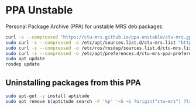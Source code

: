 # PPA Unstable

Personal Package Archive (PPA) for unstable MRS deb packages.

```bash
curl -s --compressed "https://ctu-mrs.github.io/ppa-unstable/ctu-mrs.gpg" | gpg --dearmor | sudo tee /etc/apt/trusted.gpg.d/ctu-mrs.gpg >/dev/null
sudo curl -s --compressed -o /etc/apt/sources.list.d/ctu-mrs.list "https://ctu-mrs.github.io/ppa-unstable/ctu-mrs.list"
sudo curl -s --compressed -o /etc/ros/rosdep/sources.list.d/ctu-mrs.list "https://ctu-mrs.github.io/ppa-unstable/rosdep/30-ctu-mrs.list"
sudo curl -s --compressed -o /etc/apt/preferences.d/ctu-mrs-ppa-preferences "https://ctu-mrs.github.io/ppa-stable/rosdep/ctu-mrs-ppa-preferences.txt"
sudo apt update
rosdep update
```

## Uninstalling packages from this PPA

```bash
sudo apt-get -y install aptitude
sudo apt remove $(aptitude search -F '%p' '~S ~i ?origin("ctu-mrs") ?label("unstable")')
```
